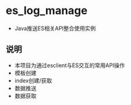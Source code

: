 # es_log_manage
- Java推送ES相关API整合使用实例

## 说明
- 本项目为通过esclient与ES交互的常用API操作
- 模板创建
- index创建/获取
- 数据推送
- 数据获取
